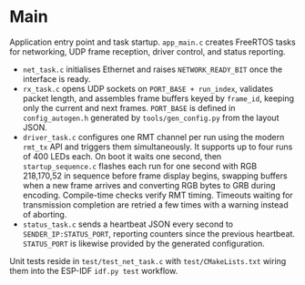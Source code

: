 # Main

Application entry point and task startup. `app_main.c` creates FreeRTOS tasks for networking, UDP frame reception, driver control, and status reporting.

- `net_task.c` initialises Ethernet and raises `NETWORK_READY_BIT` once the interface is ready.
- `rx_task.c` opens UDP sockets on `PORT_BASE + run_index`, validates packet length, and assembles frame buffers keyed by `frame_id`, keeping only the current and next frames. `PORT_BASE` is defined in `config_autogen.h` generated by `tools/gen_config.py` from the layout JSON.
- `driver_task.c` configures one RMT channel per run using the modern `rmt_tx` API and triggers them simultaneously. It supports up to four runs of 400 LEDs each. On boot it waits one second, then `startup_sequence.c` flashes each run for one second with RGB 218,170,52 in sequence before frame display begins, swapping buffers when a new frame arrives and converting RGB bytes to GRB during encoding. Compile-time checks verify RMT timing. Timeouts waiting for transmission completion are retried a few times with a warning instead of aborting.
- `status_task.c` sends a heartbeat JSON every second to `SENDER_IP:STATUS_PORT`, reporting counters since the previous heartbeat. `STATUS_PORT` is likewise provided by the generated configuration.

Unit tests reside in `test/test_net_task.c` with `test/CMakeLists.txt` wiring them into the ESP-IDF `idf.py test` workflow.
